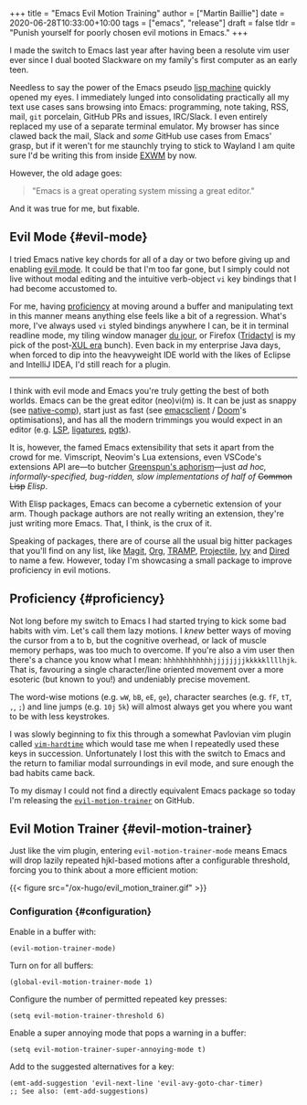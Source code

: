 +++
title = "Emacs Evil Motion Training"
author = ["Martin Baillie"]
date = 2020-06-28T10:33:00+10:00
tags = ["emacs", "release"]
draft = false
tldr = "Punish yourself for poorly chosen evil motions in Emacs."
+++

I made the switch to Emacs last year after having been a resolute vim user ever
since I dual booted Slackware on my family's first computer as an early teen.

Needless to say the power of the Emacs pseudo [lisp machine](https://en.wikipedia.org/wiki/Lisp%5Fmachine) quickly opened my
eyes. I immediately lunged into consolidating practically all my text use cases
sans browsing into Emacs: programming, note taking, RSS, mail, `git` porcelain,
GitHub PRs and issues, IRC/Slack. I even entirely replaced my use of a separate
terminal emulator. My browser has since clawed back the mail, Slack and _some_
GitHub use cases from Emacs' grasp, but if it weren't for me staunchly trying to
stick to Wayland I am quite sure I'd be writing this from inside [EXWM](https://github.com/ch11ng/exwm) by now.

However, the old adage goes:

> "Emacs is a great operating system missing a great editor."

And it was true for me, but fixable.

## Evil Mode {#evil-mode}

I tried Emacs native key chords for all of a day or two before giving up and
enabling [evil mode](https://github.com/emacs-evil/evil). It could be that I'm too far gone, but I simply could not
live without modal editing and the intuitive verb-object `vi` key bindings that I
had become accustomed to.

For me, having [proficiency](#proficiency) at moving around a buffer and manipulating text in
this manner means anything else feels like a bit of a regression. What's more,
I've always used `vi` styled bindings anywhere I can, be it in terminal readline
mode, my tiling window manager [du jour](https://swaywm.org/), or Firefox ([Tridactyl](https://github.com/tridactyl/tridactyl) is my pick of the
post-[XUL era](https://en.wikipedia.org/wiki/XUL) bunch). Even back in my enterprise Java days, when forced to dip into
the heavyweight IDE world with the likes of Eclipse and IntelliJ IDEA, I'd still
reach for a plugin.

---

I think with evil mode and Emacs you're truly getting the best of both worlds.
Emacs can be the great editor (neo)vi(m) is. It can be just as snappy (see
[native-comp](https://www.emacswiki.org/emacs/GccEmacs)), start just as fast (see [emacsclient](https://www.emacswiki.org/emacs/EmacsClient) / [Doom](https://github.com/hlissner/doom-emacs)'s optimisations), and
has all the modern trimmings you would expect in an editor (e.g. [LSP](https://github.com/emacs-lsp/lsp-mode), [ligatures](https://lists.gnu.org/archive/html/emacs-devel/2019-06/msg00123.html),
[pgtk](https://github.com/masm11/emacs)).

It is, however, the famed Emacs extensibility that sets it apart from the crowd
for me. Vimscript, Neovim's Lua extensions, even VSCode's extensions API are—to
butcher [Greenspun's aphorism](https://en.wikipedia.org/wiki/Greenspun%27s%5Ftenth%5Frule)—just _ad hoc, informally-specified, bug-ridden,
slow implementations of half of_ ~~Common Lisp~~ _Elisp_.

With Elisp packages, Emacs can become a cybernetic extension of your arm. Though
package authors are not really writing an extension, they're just writing more
Emacs. That, I think, is the crux of it.

Speaking of packages, there are of course all the usual big hitter packages that
you'll find on any list, like [Magit](https://magit.vc/), [Org](https://orgmode.org/), [TRAMP](https://www.emacswiki.org/emacs/TrampMode), [Projectile](https://github.com/bbatsov/projectile), [Ivy](https://github.com/abo-abo/swiper) and [Dired](https://www.emacswiki.org/emacs/DiredMode) to
name a few. However, today I'm showcasing a small package to improve proficiency
in evil motions.

## Proficiency {#proficiency}

Not long before my switch to Emacs I had started trying to kick some bad habits
with vim. Let's call them lazy motions. I _knew_ better ways of moving the
cursor from a to b, but the cognitive overhead, or lack of muscle memory
perhaps, was too much to overcome. If you're also a vim user then there's a
chance you know what I mean: `hhhhhhhhhhhhjjjjjjjjkkkkkllllhjk`. That is,
favouring a single character/line oriented movement over a more esoteric (but
known to you!) and undeniably precise movement.

The word-wise motions (e.g. `wW`, `bB`, `eE`, `ge`), character searches (e.g.
`fF`, `tT`, `,`, `;`) and line jumps (e.g. `10j` `5k`) will almost always get
you where you want to be with less keystrokes.

I was slowly beginning to fix this through a somewhat Pavlovian vim plugin
called [`vim-hardtime`](https://github.com/takac/vim-hardtime) which would tase me when I repeatedly used these keys in
succession. Unfortunately I lost this with the switch to Emacs and the return to
familiar modal surroundings in evil mode, and sure enough the bad habits came
back.

To my dismay I could not find a directly equivalent Emacs package so today I'm
releasing the [`evil-motion-trainer`](https://github.com/martinbaillie/evil-motion-trainer) on GitHub.

## Evil Motion Trainer {#evil-motion-trainer}

Just like the vim plugin, entering `evil-motion-trainer-mode` means Emacs will
drop lazily repeated hjkl-based motions after a configurable threshold, forcing
you to think about a more efficient motion:

{{< figure src="/ox-hugo/evil_motion_trainer.gif" >}}

### Configuration {#configuration}

Enable in a buffer with:

```elisp
(evil-motion-trainer-mode)
```

Turn on for all buffers:

```elisp
(global-evil-motion-trainer-mode 1)
```

Configure the number of permitted repeated key presses:

```elisp
(setq evil-motion-trainer-threshold 6)
```

Enable a super annoying mode that pops a warning in a buffer:

```elisp
(setq evil-motion-trainer-super-annoying-mode t)
```

Add to the suggested alternatives for a key:

```emacs-lisp
(emt-add-suggestion 'evil-next-line 'evil-avy-goto-char-timer)
;; See also: (emt-add-suggestions)
```
